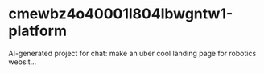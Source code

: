 # cmewbz4o40001l804lbwgntw1-platform
AI-generated project for chat: make an uber cool landing page for robotics websit...
